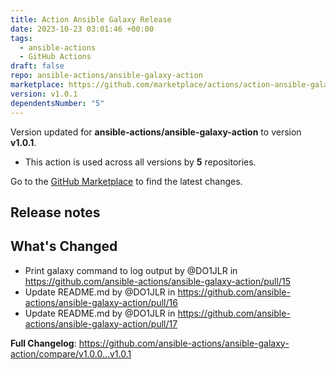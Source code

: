 ```yaml
---
title: Action Ansible Galaxy Release
date: 2023-10-23 03:01:46 +00:00
tags:
  - ansible-actions
  - GitHub Actions
draft: false
repo: ansible-actions/ansible-galaxy-action
marketplace: https://github.com/marketplace/actions/action-ansible-galaxy-release
version: v1.0.1
dependentsNumber: "5"
---
```



Version updated for **ansible-actions/ansible-galaxy-action** to version **v1.0.1**.
- This action is used across all versions by **5** repositories.

Go to the [GitHub Marketplace](https://github.com/marketplace/actions/action-ansible-galaxy-release) to find the latest changes.

## Release notes

## What's Changed
* Print galaxy command to log output by @DO1JLR in https://github.com/ansible-actions/ansible-galaxy-action/pull/15
* Update README.md by @DO1JLR in https://github.com/ansible-actions/ansible-galaxy-action/pull/16
* Update README.md by @DO1JLR in https://github.com/ansible-actions/ansible-galaxy-action/pull/17


**Full Changelog**: https://github.com/ansible-actions/ansible-galaxy-action/compare/v1.0.0...v1.0.1
